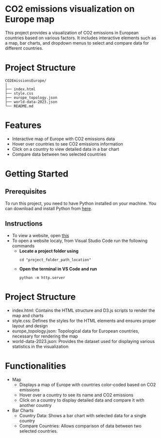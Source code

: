 # CO2 emissions visualization on Europe map
This project provides a visualization of CO2 emissions in European countries based on various factors. It includes interactive elements such as a map, bar charts, and dropdown menus to select and compare data for different countries.

# Project Structure
```
CO2EmissionsEurope/
│
├── index.html
├── style.css
├── europe_topology.json
├── world-data-2023.json
└── README.md
```

# Features
  - Interactive map of Europe with CO2 emissions data
  - Hover over countries to see CO2 emissions information
  - Click on a country to view detailed data in a bar chart
  - Compare data between two selected countries

# Getting Started
## Prerequisites
To run this project, you need to have Python installed on your machine. You can download and install Python from [here](https://www.python.org/downloads/).

## Instructions
  - To view a website, open [this](https://schime.github.io/CO2_emissions_Europe/)
  - To open a website localy, from Visual Studio Code run the following commands
    - **Locate a project folder using**
      ```
      cd "project_folder_path_location"
      ```
    - **Open the terminal in VS Code and run**
      ```
      python -m http.server
      ```

# Project Structure
  - index.html: Contains the HTML structure and D3.js scripts to render the map and charts
  - style.css: Defines the styles for the HTML elements and ensures proper layout and design
  - europe_topology.json: Topological data for European countries, necessary for rendering the map
  - world-data-2023.json: Provides the dataset used for displaying various statistics in the visualization

# Functionalities
  - Map
    - Displays a map of Europe with countries color-coded based on CO2 emissions
    - Hover over a country to see its name and CO2 emissions
    - Click on a country to display detailed data and compare it with another country
  - Bar Charts
    - Country Data: Shows a bar chart with selected data for a single country
    - Compare Countries: Allows comparison of data between two selected countries.

